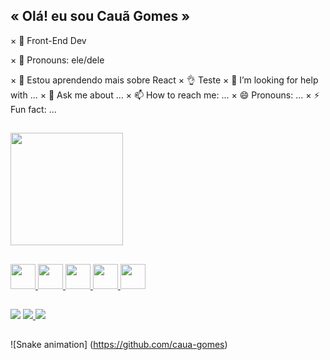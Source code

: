 ## « Olá! eu sou Cauã Gomes »

× 👾 Front-End Dev

× 🤠 Pronouns: ele/dele

× 🌱 Estou aprendendo mais sobre React
× 👌 Teste
× 🤔 I’m looking for help with ...
× 💬 Ask me about ...
× 📫 How to reach me: ...
× 😄 Pronouns: ...
× ⚡ Fun fact: ...

##

<div>
  <a href="hhtps://beacons.ai/caua-gomes">
    <img align="center" height="180" src="https://github-readme-stats.vercel.app/api?username=caua-gomes&show_icons=true&theme=midnight-purple&include_all_commits=true&count_private=true"/>
</div>

##

<div height="100">  
  <img height="40" src="https://cdn.jsdelivr.net/gh/devicons/devicon/icons/html5/html5-original.svg" />
  <img height="40" src="https://cdn.jsdelivr.net/gh/devicons/devicon/icons/css3/css3-original.svg" />
  <img height="40" src="https://cdn.jsdelivr.net/gh/devicons/devicon/icons/javascript/javascript-original.svg" />
  <img height="40" src="https://cdn.jsdelivr.net/gh/devicons/devicon/icons/bootstrap/bootstrap-original.svg" />
  <img height="40" src="https://cdn.jsdelivr.net/gh/devicons/devicon/icons/react/react-original.svg" />
</div>

##

<div> 
  <a href="https://instagram.com/kxkah" target="_blank"><img src="https://img.shields.io/badge/-Instagram-%23E4405F?style=for-the-badge&logo=instagram&logoColor=white" target="_blank"></a>
  <a href = "mailto:csanogs@gmail.com"><img src="https://img.shields.io/badge/-Gmail-%23333?style=for-the-badge&logo=gmail&logoColor=white" target="_blank">
  </a>
  <a href="https://www.linkedin.com/in/caua-gomes" target="_blank"><img src="https://img.shields.io/badge/-LinkedIn-%230077B5?style=for-the-badge&logo=linkedin&logoColor=white"       target="_blank">
  </a> 
</div>

##

![Snake animation] (https://github.com/caua-gomes)

